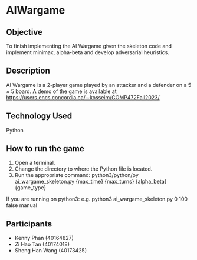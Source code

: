 # AIWargame

## Objective
To finish implementing the AI Wargame given the skeleton code and implement minimax, alpha-beta and develop adversarial heuristics.

## Description
AI Wargame is a 2-player game played by an attacker and a defender on a 5 × 5 board. 
A demo of the game is available at https://users.encs.concordia.ca/∼kosseim/COMP472Fall2023/

## Technology Used
Python

## How to run the game
1. Open a terminal.
2. Change the directory to where the Python file is located.
3. Run the appropriate command: python3/python/py ai_wargame_skeleton.py {max_time} {max_turns} {alpha_beta} {game_type}

If you are running on python3:
e.g. python3 ai_wargame_skeleton.py 0 100 false manual

## Participants
* Kenny Phan (40164827)
* Zi Hao Tan (40174018)
* Sheng Han Wang (40173425)


